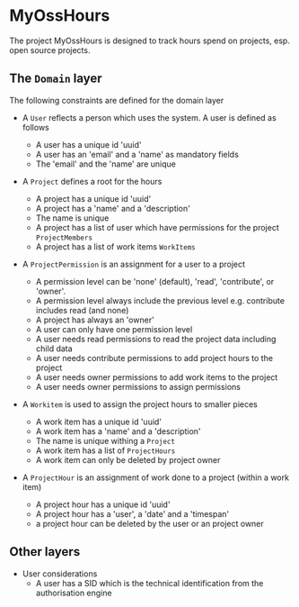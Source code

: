 # MyOssHours
The project MyOssHours is designed to track hours spend on projects, esp. open source projects.

## The `Domain` layer

The following constraints are defined for the domain layer

* A `User` reflects a person which uses the system. A user is defined as follows
  * A user has a unique id 'uuid'
  * A user has an 'email' and a 'name' as mandatory fields
  * The 'email' and the 'name' are unique

* A `Project` defines a root for the hours
  * A project has a unique id 'uuid'
  * A project has a 'name' and a 'description'
  * The name is unique
  * A project has a list of user which have permissions for the project `ProjectMembers`
  * A project has a list of work items `WorkItems`

* A `ProjectPermission` is an assignment for a user to a project
  * A permission level can be 'none' (default), 'read', 'contribute', or 'owner'.
  * A permission level always include the previous level e.g. contribute includes read (and none)
  * A project has always an 'owner'
  * A user can only have one permission level
  * A user needs read permissions to read the project data including child data
  * A user needs contribute permissions to add project hours to the project
  * A user needs owner permissions to add work items to the project
  * A user needs owner permissions to assign permissions 
 
* A `Workitem` is used to assign the project hours to smaller pieces
  * A work item has a unique id 'uuid'
  * A work item has a 'name' and a 'description'
  * The name is unique withing a `Project`
  * A work item has a list of `ProjectHours`
  * A work item can only be deleted by project owner

* A `ProjectHour` is an assignment of work done to a project (within a work item)
  * A project hour has a unique id 'uuid'
  * A project hour has a 'user', a 'date' and a 'timespan'
  * a project hour can be deleted by the user or an project owner

## Other layers

* User considerations
  * A user has a SID which is the technical identification from the authorisation engine
